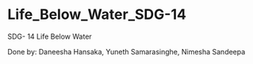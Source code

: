 # Life_Below_Water_SDG-14
SDG- 14 Life Below Water

Done by:
    Daneesha Hansaka,
    Yuneth Samarasinghe,
    Nimesha Sandeepa
